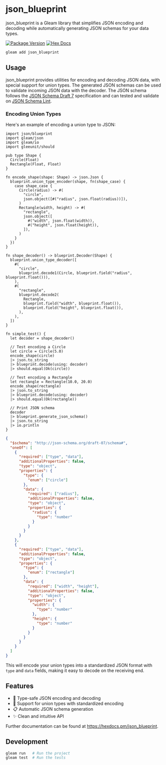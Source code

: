 # json_blueprint

json_blueprint is a Gleam library that simplifies JSON encoding and decoding while automatically generating JSON schemas for your data types.

[![Package Version](https://img.shields.io/hexpm/v/json_blueprint)](https://hex.pm/packages/json_blueprint)
[![Hex Docs](https://img.shields.io/badge/hex-docs-ffaff3)](https://hexdocs.pm/json_blueprint/)

```sh
gleam add json_blueprint
```

## Usage

json_blueprint provides utilities for encoding and decoding JSON data, with special support for union types. The generated JSON schemas can be used to validate incoming JSON data with the decoder. The JSON schema follows the [JSON Schema Draft 7](https://json-schema.org/) specification and can tested and validate on [JSON Schema Lint](https://jsonschemalint.com/#!/version/draft-07/markup/json).

### Encoding Union Types

Here's an example of encoding a union type to JSON:

```gleam
import json/blueprint
import gleam/json
import gleam/io
import gleeunit/should

pub type Shape {
  Circle(Float)
  Rectangle(Float, Float)
}

fn encode_shape(shape: Shape) -> json.Json {
  blueprint.union_type_encoder(shape, fn(shape_case) {
    case shape_case {
      Circle(radius) -> #(
        "circle",
        json.object([#("radius", json.float(radius))]),
      )
      Rectangle(width, height) -> #(
        "rectangle",
        json.object([
          #("width", json.float(width)),
          #("height", json.float(height)),
        ]),
      )
    }
  })
}

fn shape_decoder() -> blueprint.Decoder(Shape) {
  blueprint.union_type_decoder([
    #(
      "circle",
      blueprint.decode1(Circle, blueprint.field("radius", blueprint.float())),
    ),
    #(
      "rectangle",
      blueprint.decode2(
        Rectangle,
        blueprint.field("width", blueprint.float()),
        blueprint.field("height", blueprint.float()),
      ),
    ),
  ])
}

fn simple_test() {
  let decoder = shape_decoder()

  // Test encoding a Circle
  let circle = Circle(5.0)
  encode_shape(circle)
  |> json.to_string
  |> blueprint.decode(using: decoder)
  |> should.equal(Ok(circle))

  // Test encoding a Rectangle
  let rectangle = Rectangle(10.0, 20.0)
  encode_shape(rectangle)
  |> json.to_string
  |> blueprint.decode(using: decoder)
  |> should.equal(Ok(rectangle))

  // Print JSON schema
  decoder
  |> blueprint.generate_json_schema()
  |> json.to_string
  |> io.println
}
```

```json
{
  "$schema": "http://json-schema.org/draft-07/schema#",
  "oneOf": [
    {
      "required": ["type", "data"],
      "additionalProperties": false,
      "type": "object",
      "properties": {
        "type": {
          "enum": ["circle"]
        },
        "data": {
          "required": ["radius"],
          "additionalProperties": false,
          "type": "object",
          "properties": {
            "radius": {
              "type": "number"
            }
          }
        }
      }
    },
    {
      "required": ["type", "data"],
      "additionalProperties": false,
      "type": "object",
      "properties": {
        "type": {
          "enum": ["rectangle"]
        },
        "data": {
          "required": ["width", "height"],
          "additionalProperties": false,
          "type": "object",
          "properties": {
            "width": {
              "type": "number"
            },
            "height": {
              "type": "number"
            }
          }
        }
      }
    }
  ]
}
```

This will encode your union types into a standardized JSON format with `type` and `data` fields, making it easy to decode on the receiving end.

## Features

- 🎯 Type-safe JSON encoding and decoding
- 🔄 Support for union types with standardized encoding
- 📋 Automatic JSON schema generation
- ✨ Clean and intuitive API

Further documentation can be found at <https://hexdocs.pm/json_blueprint>.

## Development

```sh
gleam run   # Run the project
gleam test  # Run the tests
```
